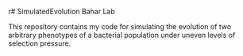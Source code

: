 r# SimulatedEvolution
Bahar Lab

This repository contains my code for simulating the evolution of two arbitrary phenotypes of a bacterial population under uneven levels of selection pressure. 
